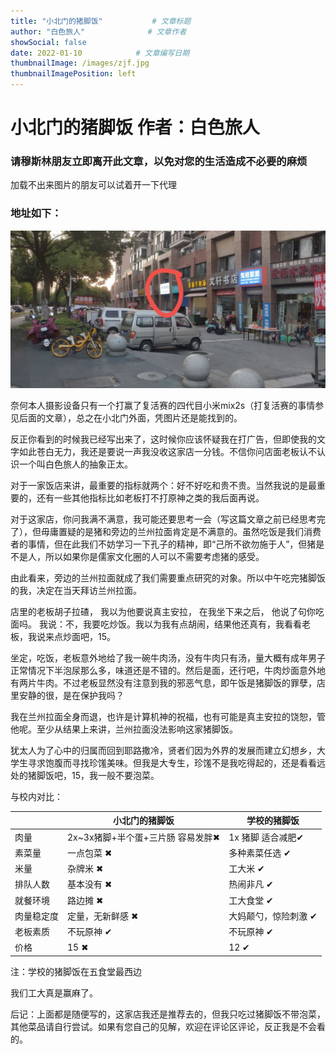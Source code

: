 ```yaml
---
title: "小北门的猪脚饭"           # 文章标题
author: "白色旅人"              # 文章作者
showSocial: false
date: 2022-01-10            # 文章编写日期
thumbnailImage: /images/zjf.jpg
thumbnailImagePosition: left
---
```


# 小北门的猪脚饭 作者：白色旅人
### 请穆斯林朋友立即离开此文章，以免对您的生活造成不必要的麻烦

加载不出来图片的朋友可以试着开一下代理

### 地址如下：

![zjf](/images/zjf.jpg "zjf")

奈何本人摄影设备只有一个打赢了复活赛的四代目小米mix2s（打复活赛的事情参见后面的文章），总之在小北门外面，凭图片还是能找到的。
<!--more-->
反正你看到的时候我已经写出来了，这时候你应该怀疑我在打广告，但即使我的文字如此苍白无力，我还是要说一声我没收这家店一分钱。不信你问店面老板认不认识一个叫白色旅人的抽象正太。

对于一家饭店来讲，最重要的指标就两个：好不好吃和贵不贵。当然我说的是最重要的，还有一些其他指标比如老板打不打原神之类的我后面再说。

对于这家店，你问我满不满意，我可能还要思考一会（写这篇文章之前已经思考完了），但毋庸置疑的是猪和旁边的兰州拉面肯定是不满意的。虽然吃饭是我们消费者的事情，但在此我们不妨学习一下孔子的精神，即“己所不欲勿施于人”，但猪是不是人，所以如果你是儒家文化圈的人可以不需要考虑猪的感受。

由此看来，旁边的兰州拉面就成了我们需要重点研究的对象。所以中午吃完猪脚饭的我，决定在当天拜访兰州拉面。

店里的老板胡子拉碴，
我以为他要说真主安拉，
在我坐下来之后，
他说了句你吃面吗。
我说：不，我要吃炒饭。我以为我有点胡闹，结果他还真有，我看看老板，我说来点炒面吧，15。

坐定，吃饭，老板意外地给了我一碗牛肉汤，没有牛肉只有汤，量大概有成年男子正常情况下半泡尿那么多，味道还是不错的。然后是面，还行吧，牛肉炒面意外地有两片牛肉。不过老板显然没有注意到我的邪恶气息，即午饭是猪脚饭的罪孽，店里安静的很，是在保护我吗？

我在兰州拉面全身而退，也许是计算机神的祝福，也有可能是真主安拉的饶恕，管他呢。至少从结果上来讲，兰州拉面没法影响这家猪脚饭。

犹太人为了心中的归属而回到耶路撒冷，贤者们因为外界的发展而建立幻想乡，大学生寻求饱腹而寻找珍馐美味。但我是大专生，珍馐不是我吃得起的，还是看看远处的猪脚饭吧，15，我一般不要泡菜。

与校内对比：

|     |   小北门的猪脚饭  |   学校的猪脚饭  |
| --- | --- | --- |
|  肉量   |     2x~3x猪脚+半个蛋+三片肠 容易发胖✖  | 1x 猪脚 适合减肥✔ |
|  素菜量   |   一点包菜 ✖  |  多种素菜任选 ✔  |
|  米量   |  杂牌米  ✖  |  工大米  ✔  |
|   排队人数  |  基本没有   ✖ |   热闹非凡 ✔  |
|   就餐环境  |  路边摊  ✖  |  工大食堂  ✔ |
| 肉量稳定度  |  定量，无新鲜感   ✖  |   大妈颠勺，惊险刺激 ✔ |
|   老板素质  |  不玩原神  ✔ |  不玩原神 ✔  |
|   价格  |  15  ✖ |  12 ✔  |

注：学校的猪脚饭在五食堂最西边

我们工大真是赢麻了。

后记：上面都是随便写的，这家店我还是推荐去的，但我只吃过猪脚饭不带泡菜，其他菜品请自行尝试。如果有您自己的见解，欢迎在评论区评论，反正我是不会看的。



